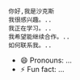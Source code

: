     你好,我是沙克斯
    我很感兴趣。..
    我正在学习。..
    我希望能继续合作。..
    如何联系我。..
   - 😄 Pronouns: ...
  - ⚡ Fun fact: ...

<!---
萨塞克斯/萨塞克斯是一个特殊的突尼斯式的存储库,因为它的"可读性"(这个文件)出现在你的GUUUB配置文件上。
您可以点击预览链接查看您的更改。
--->
